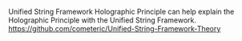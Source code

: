 Unified String Framework Holographic Principle can help explain the Holographic Principle with the Unified String Framework. https://github.com/cometeric/Unified-String-Framework-Theory   
